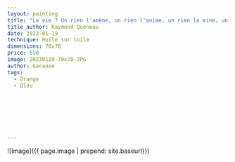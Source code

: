 ```yaml
---
layout: painting
title: "La vie ? Un rien l'amène, un rien l'anime, un rien la mine, un rien l'emmène."    
title_author: Raymond Queneau    
date: 2023-01-19
technique: Huile sur toile
dimensions: 70x70
price: 650
image: 20230119-70x70.JPG
author: Garanse
tags:
  - Orange
  - Bleu
  
  
  
 
  
  
  
---
```

![Image]({{ page.image | prepend: site.baseurl}})

